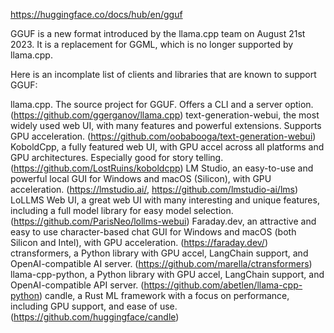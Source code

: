 https://huggingface.co/docs/hub/en/gguf

GGUF is a new format introduced by the llama.cpp team on August 21st 2023. It is a replacement for GGML, which is no longer supported by llama.cpp.

Here is an incomplate list of clients and libraries that are known to support GGUF:

llama.cpp. The source project for GGUF. Offers a CLI and a server option. (https://github.com/ggerganov/llama.cpp)
text-generation-webui, the most widely used web UI, with many features and powerful extensions. Supports GPU acceleration. (https://github.com/oobabooga/text-generation-webui)
KoboldCpp, a fully featured web UI, with GPU accel across all platforms and GPU architectures. Especially good for story telling. (https://github.com/LostRuins/koboldcpp)
LM Studio, an easy-to-use and powerful local GUI for Windows and macOS (Silicon), with GPU acceleration. (https://lmstudio.ai/, https://github.com/lmstudio-ai/lms)
LoLLMS Web UI, a great web UI with many interesting and unique features, including a full model library for easy model selection. (https://github.com/ParisNeo/lollms-webui)
Faraday.dev, an attractive and easy to use character-based chat GUI for Windows and macOS (both Silicon and Intel), with GPU acceleration. (https://faraday.dev/)
ctransformers, a Python library with GPU accel, LangChain support, and OpenAI-compatible AI server. (https://github.com/marella/ctransformers)
llama-cpp-python, a Python library with GPU accel, LangChain support, and OpenAI-compatible API server. (https://github.com/abetlen/llama-cpp-python)
candle, a Rust ML framework with a focus on performance, including GPU support, and ease of use. (https://github.com/huggingface/candle)
